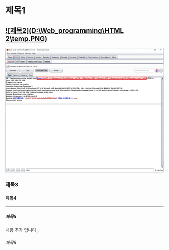 # 제목1

## [![제목2](D:\Web_programming\HTML 2\temp.PNG)]()



<img src="./imgs/2.png" alt="2" style="zoom: 50%;" />

### 제목3 

#### 제목4

------



##### 제목5

내용 추가 입니다 , 



###### 제목6

